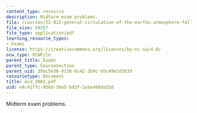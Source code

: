 ```yaml
---
content_type: resource
description: Midterm exam problems.
file: /courses/12-812-general-circulation-of-the-earths-atmosphere-fall-2005/e4c41ffc950d36e5bd2f2ebe460da32d_mid_2003.pdf
file_size: 59357
file_type: application/pdf
learning_resource_types:
- Exams
license: https://creativecommons.org/licenses/by-nc-sa/4.0/
ocw_type: OCWFile
parent_title: Exams
parent_type: CourseSection
parent_uid: 39ac5e30-9126-6c42-2b0c-95c49e1d263d
resourcetype: Document
title: mid_2003.pdf
uid: e4c41ffc-950d-36e5-bd2f-2ebe460da32d
---
```

Midterm exam problems.